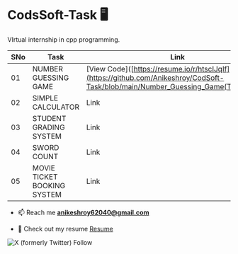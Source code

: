 # CodsSoft-Task 🖥️

VIrtual internship in cpp programming.

| SNo | Task | Link |
| ----------- | ----------- | ----------- |
| 01 | NUMBER GUESSING GAME | [View Code]([https://resume.io/r/htscIJqIf](https://github.com/Anikeshroy/CodSoft-Task/blob/main/Number_Guessing_Game(Task%201)) |
| 02 | SIMPLE CALCULATOR | Link |
| 03 | STUDENT GRADING SYSTEM | Link |
| 04 | SWORD COUNT | Link |
| 05 | MOVIE TICKET BOOKING SYSTEM | Link |

- 📫 Reach me **anikeshroy62040@gmail.com**

- 📄 Check out my resume [Resume](https://resume.io/r/htscIJqIf)

![X (formerly Twitter) Follow](https://img.shields.io/twitter/follow/:Anikesh97)

